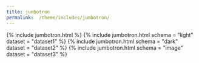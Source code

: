 ```yaml
---
title: jumbotron
permalink:  /theme/includes/jumbotron/
---
```

<!-- v1.2.110 pages/theme/includes/jumbotron.md-->

{% include jumbotron.html %}
{% include jumbotron.html schema = "light" dataset = "dataset1" %}
{% include jumbotron.html schema = "dark" dataset = "dataset2" %}
{% include jumbotron.html schema = "image" dataset = "dataset3" %}
